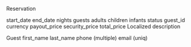 Reservation

start_date
end_date
nights
guests
adults
children
infants
status
guest_id
currency
payout_price
security_price
total_price
Localized description

Guest
first_name
last_name
phone (multiple)
email (uniq)
